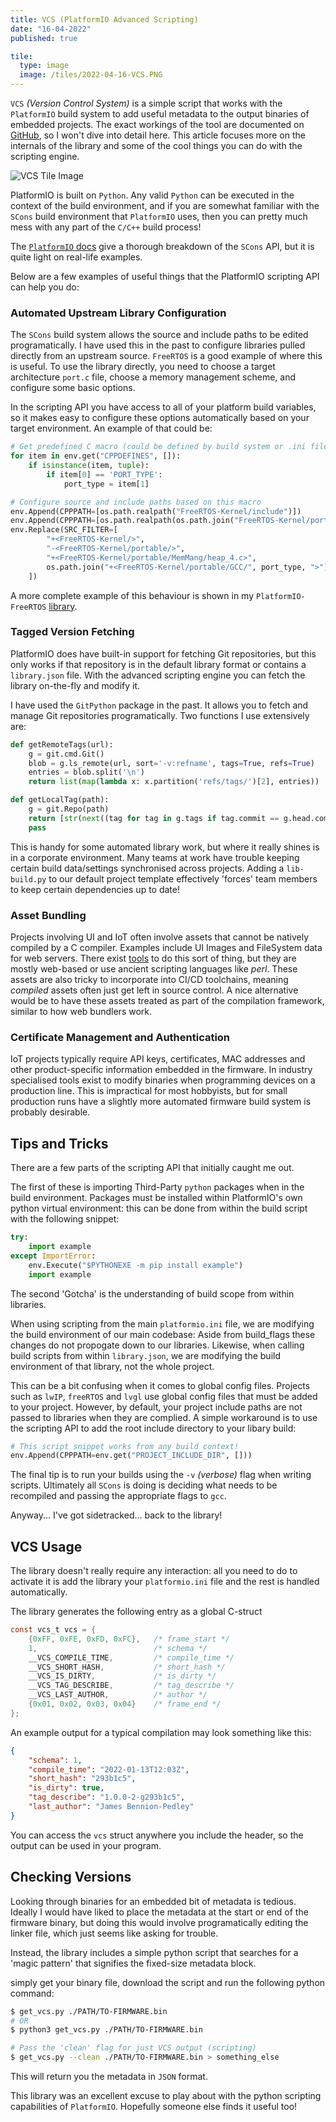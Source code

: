 ```yaml
---
title: VCS (PlatformIO Advanced Scripting)
date: "16-04-2022"
published: true

tile:
  type: image
  image: /tiles/2022-04-16-VCS.PNG
---
```


<script>
    import CopyButton from "@bojit/svelte-components/widgets/CodeEditor/CopyButton.svelte";

    import "prismjs/prism.js";
    import "prismjs/components/prism-bash.js";
    import "prismjs/components/prism-c.js";
    import "prismjs/components/prism-python.js";
    import "prismjs/components/prism-json.js";
</script>

`VCS` *(Version Control System)* is a simple script that works with the `PlatformIO` build system to add useful metadata to the output binaries of embedded projects. The exact workings of the tool are documented on [GitHub](https://github.com/BOJIT/VCS), so I won't dive into detail here. This article focuses more on the internals of the library and some of the cool things you can do with the scripting engine.

![VCS Tile Image]({import.meta.env.VITE_IMAGE_BASE}/tiles/2022-04-16-VCS.PNG)

PlatformIO is built on `Python`. Any valid `Python` can be executed in the context of the build environment, and if you are somewhat familiar with the `SCons` build environment that `PlatformIO` uses, then you can pretty much mess with any part of the `C/C++` build process!

The [`PlatformIO` docs](https://docs.platformio.org/en/latest/scripting/index.html) give a thorough breakdown of the `SCons` API, but it is quite light on real-life examples.

Below are a few examples of useful things that the PlatformIO scripting API can help you do:

### Automated Upstream Library Configuration

The `SCons` build system allows the source and include paths to be edited programatically. I have used this in the past to configure libraries pulled directly from an upstream source. `FreeRTOS` is a good example of where this is useful. To use the library directly, you need to choose a target architecture `port.c` file, choose a memory management scheme, and configure some basic options.

In the scripting API you have access to all of your platform build variables, so it makes easy to configure these options automatically based on your target environment. An example of that could be:

<CopyButton />

```python
# Get predefined C macro (could be defined by build system or .ini file)
for item in env.get("CPPDEFINES", []):
    if isinstance(item, tuple):
        if item[0] == 'PORT_TYPE':
            port_type = item[1]

# Configure source and include paths based on this macro
env.Append(CPPPATH=[os.path.realpath("FreeRTOS-Kernel/include")])
env.Append(CPPPATH=[os.path.realpath(os.path.join("FreeRTOS-Kernel/portable/GCC/", port_type))])
env.Replace(SRC_FILTER=[
        "+<FreeRTOS-Kernel/>",
        "-<FreeRTOS-Kernel/portable/>",
        "+<FreeRTOS-Kernel/portable/MemMang/heap_4.c>",
        os.path.join("+<FreeRTOS-Kernel/portable/GCC/", port_type, ">")
    ])
```

A more complete example of this behaviour is shown in my `PlatformIO-FreeRTOS` [library](https://github.com/BOJIT/PlatformIO-FreeRTOS).

### Tagged Version Fetching

PlatformIO does have built-in support for fetching Git repositories, but this only works if that repository is in the default library format or contains a `library.json` file. With the advanced scripting engine you can fetch the library on-the-fly and modify it.

I have used the `GitPython` package in the past. It allows you to fetch and manage Git repositories programatically. Two functions I use extensively are:

<CopyButton />

```python
def getRemoteTags(url):
    g = git.cmd.Git()
    blob = g.ls_remote(url, sort='-v:refname', tags=True, refs=True)
    entries = blob.split('\n')
    return list(map(lambda x: x.partition('refs/tags/')[2], entries))

def getLocalTag(path):
    g = git.Repo(path)
    return [str(next((tag for tag in g.tags if tag.commit == g.head.commit), None))]
    pass
```

This is handy for some automated library work, but where it really shines is in a corporate environment. Many teams at work have trouble keeping certain build data/settings synchronised across projects. Adding a `lib-build.py` to our default project template effectively 'forces' team members to keep certain dependencies up to date!

### Asset Bundling

Projects involving UI and IoT often involve assets that cannot be natively compiled by a C compiler. Examples include UI Images and FileSystem data for web servers. There exist [tools](https://lvgl.io/tools/imageconverter) to do this sort of thing, but they are mostly web-based or use ancient scripting languages like *perl*. These assets are also tricky to incorporate into CI/CD toolchains, meaning *compiled* assets often just get left in source control. A nice alternative would be to have these assets treated as part of the compilation framework, similar to how web bundlers work.

### Certificate Management and Authentication

IoT projects typically require API keys, certificates, MAC addresses and other product-specific information embedded in the firmware. In industry specialised tools exist to modify binaries when programming devices on a production line. This is impractical for most hobbyists, but for small production runs have a slightly more automated firmware build system is probably desirable.

## Tips and Tricks

There are a few parts of the scripting API that initially caught me out.

The first of these is importing Third-Party `python` packages when in the build environment. Packages must be installed within PlatformIO's own python virtual environment: this can be done from within the build script with the following snippet:

<CopyButton />

```python
try:
    import example
except ImportError:
    env.Execute("$PYTHONEXE -m pip install example")
    import example

```

The second 'Gotcha' is the understanding of build scope from within libraries.

When using scripting from the main `platformio.ini` file, we are modifying the build environment of our main codebase: Aside from build_flags these changes do not propogate down to our libraries. Likewise, when calling build scripts from within `library.json`, we are modifying the build environment of that library, not the whole project.

This can be a bit confusing when it comes to global config files. Projects such as `lwIP`, `freeRTOS` and `lvgl` use global config files that must be added to your project. However, by default, your project include paths are not passed to libraries when they are complied. A simple workaround is to use the scripting API to add the root include directory to your libary build:

<CopyButton />

```python
# This script snippet works from any build context!
env.Append(CPPPATH=env.get("PROJECT_INCLUDE_DIR", []))
```

The final tip is to run your builds using the `-v` *(verbose)* flag when writing scripts. Ultimately all `SCons` is doing is deciding what needs to be recompiled and passing the appropriate flags to `gcc`.

Anyway... I've got sidetracked... back to the library!

## VCS Usage

The library doesn't really require any interaction: all you need to do to activate it is add the library your `platformio.ini` file and the rest is handled automatically.

The library generates the following entry as a global C-struct

<CopyButton />

```c
const vcs_t vcs = {
    {0xFF, 0xFE, 0xFD, 0xFC},   /* frame_start */
    1,                          /* schema */
    __VCS_COMPILE_TIME,         /* compile_time */
    __VCS_SHORT_HASH,           /* short_hash */
    __VCS_IS_DIRTY,             /* is_dirty */
    __VCS_TAG_DESCRIBE,         /* tag_describe */
    __VCS_LAST_AUTHOR,          /* author */
    {0x01, 0x02, 0x03, 0x04}    /* frame_end */
};
```

An example output for a typical compilation may look something like this:

<CopyButton />

```json
{
    "schema": 1,
    "compile_time": "2022-01-13T12:03Z",
    "short_hash": "293b1c5",
    "is_dirty": true,
    "tag_describe": "1.0.0-2-g293b1c5",
    "last_author": "James Bennion-Pedley"
}
```

You can access the `vcs` struct anywhere you include the header, so the output can be used in your program.

## Checking Versions

Looking through binaries for an embedded bit of metadata is tedious. Ideally I would have liked to place the metadata at the start or end of the firmware binary, but doing this would involve programatically editing the linker file, which just seems like asking for trouble.



Instead, the library includes a simple python script that searches for a 'magic pattern' that signifies the fixed-size metadata block.

simply get your binary file, download the script and run the following python command:

<CopyButton />

```bash
$ get_vcs.py ./PATH/TO-FIRMWARE.bin
# OR
$ python3 get_vcs.py ./PATH/TO-FIRMWARE.bin

# Pass the 'clean' flag for just VCS output (scripting)
$ get_vcs.py --clean ./PATH/TO-FIRMWARE.bin > something_else

```

This will return you the metadata in `JSON` format.

This library was an excellent excuse to play about with the python scripting capabilities of `PlatformIO`. Hopefully someone else finds it useful too!

